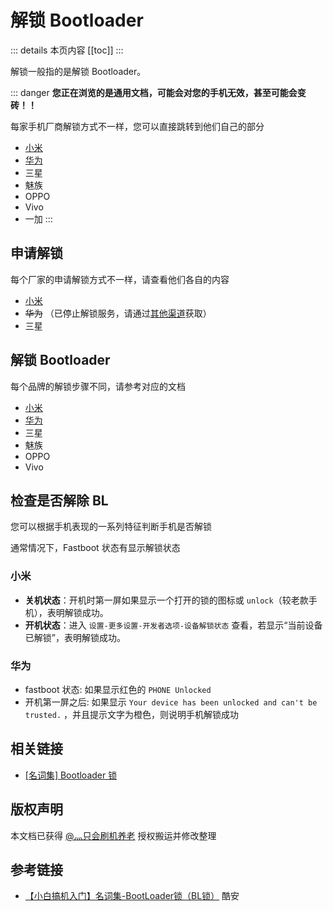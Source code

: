 # 解锁 Bootloader

::: details 本页内容
[[toc]]
:::

解锁一般指的是解锁 Bootloader。

::: danger
__您正在浏览的是通用文档，可能会对您的手机无效，甚至可能会变砖！！__

每家手机厂商解锁方式不一样，您可以直接跳转到他们自己的部分

* [小米](xiaomi.md)
* [华为](huawei.md)
* 三星
* 魅族
* OPPO
* Vivo
* 一加
:::

## 申请解锁

每个厂家的申请解锁方式不一样，请查看他们各自的内容

* [小米](https://www.miui.com/unlock/index.html)
* ~~华为~~ （已停止解锁服务，请通过[其他渠道](huawei.md#一申请解锁码)获取）
* 三星

## 解锁 Bootloader

每个品牌的解锁步骤不同，请参考对应的文档

* [小米](xiaomi.md#解锁步骤)
* [华为](huawei.md#二开始解锁)
* 三星
* 魅族
* OPPO
* Vivo

## 检查是否解除 BL

您可以根据手机表现的一系列特征判断手机是否解锁

通常情况下，Fastboot 状态有显示解锁状态

### 小米

* __关机状态__：开机时第一屏如果显示一个打开的锁的图标或 `unlock`（较老款手机），表明解锁成功。
* __开机状态__：进入 `设置-更多设置-开发者选项-设备解锁状态` 查看，若显示“当前设备已解锁”，表明解锁成功。

### 华为

* fastboot 状态: 如果显示红色的 `PHONE Unlocked`
* 开机第一屏之后: 如果显示 `Your device has been unlocked and can't be trusted.` ，并且提示文字为橙色，则说明手机解锁成功

## 相关链接

* [[名词集] Bootloader 锁](../../normal/noun.md)

## 版权声明

本文档已获得 [@灬只会刷机养老](http://www.coolapk.com/u/11090720) 授权搬运并修改整理

## 参考链接

* [【小白搞机入门】名词集-BootLoader锁（BL锁）](https://www.coolapk.com/feed/42674591?shareKey=YzQ2MThhNmI5MmNiNjNkNTcwOGM~) 酷安
